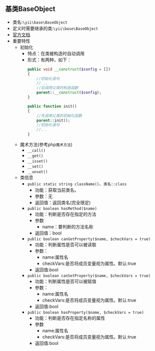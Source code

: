 ## 基类BaseObject
* 类名:`\yii\base\BaseObject`
* 定义时需要继承的类:`\yii\base\BaseObject`
* [官方文档](https://www.yiichina.com/doc/api/2.0/yii-base-baseobject) 
* 重要特性  
    * 初始化
        * 特点：在类被构造时自动调用
        * 形式：有两种，如下：
            ```php
            public void __construct($config = [])
            {
                //初始化语句
                //...
                //后调用父类的构造函数
                parent::__construct($config);
            }
            ```
            ```php
            public function init()
            {
                //先调用父类的初始化函数 
                parent::init();
                //初始化语句
                //...
            }
            ```
    * 魔术方法(参考php`魔术方法`) 
        * `__call()`
        * `__get()`
        * `__isset()`
        * `__set()`
        * `__unset()`
    * 类信息
        * `public static string className()`、`类名::class`
            * 功能：获取当前类名。
            * 参数：无
            * 返回值：返回类名(完全限定)
        * `public boolean hasMethod($name)`
            * 功能：判断是否存在指定的方法
            * 参数
                * name：要判断的方法名称
            * 返回值：bool
        * `public boolean canGetProperty($name, $checkVars = true)`
            * 功能：判断属性是否可以被读取
            * 参数：
                * name:属性名
                * checkVars:是否将成员变量视为属性。默认:true
            * 返回值:bool
        * `public boolean canSetProperty($name, $checkVars = true)`
            * 功能：判断属性是否可以被赋值
            * 参数：
                * name:属性名
                * checkVars:是否将成员变量视为属性。默认:true
            * 返回值:bool
        * `public boolean hasProperty($name, $checkVars = true)`
            * 功能：判断是否存在指定名称的属性
            * 参数
                * name:属性名
                * checkVars:是否将成员变量视为属性。默认:true
            * 返回值:bool
